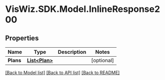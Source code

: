 # VisWiz.SDK.Model.InlineResponse200
## Properties

Name | Type | Description | Notes
------------ | ------------- | ------------- | -------------
**Plans** | [**List&lt;Plan&gt;**](Plan.md) |  | [optional] 

[[Back to Model list]](../README.md#documentation-for-models) [[Back to API list]](../README.md#documentation-for-api-endpoints) [[Back to README]](../README.md)

